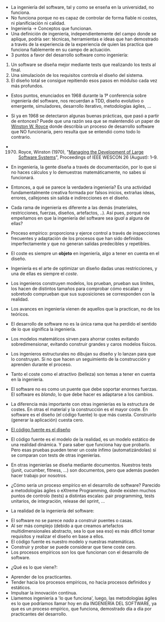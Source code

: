 
- La ingeniería del software, tal y como se enseña en la universidad, no funciona.
- No funciona porque no es capaz de controlar de forma fiable ni costes, ni planificiación
ni calidad.
- Ingeniería -> Conceptos que funcionan.
- Una definición de ingeniería, independientemente del campo donde se aplique, podría ser:
técnicas, herramientas e ideas que han demostrado a través de la experiencia de la experiencia
de quien las practica que funciona fiablemente en su campo de actuación.
- 3 puntos a favor del desarrollo software como ingeniería:
1. Un software se diseña mejor mediante tests que realizando los tests al final.
2. Una simulacioón de los requisitos controla el diseño del sistema.
3. El diseño total se consigue repitiendo esos pasos en módulso cada vez más profundos.
- Estos puntos, enunciados en 1968 durante la 1ª conferencia sobre ingeniería del software,
nos recuerdan a TDD, diseño evolutivo o emergente, simuladores, desarrollo iterativo, 
metodologías ágiles, ...
- Si ya en 1968 se detectaron algunas buenas prácticas, que pasó a partir de entonces?
Puede que una razón sea que se malentendió un paper de 
[Winston W. Royce](https://en.wikipedia.org/wiki/Winston_W._Royce) donde describía un proceso
de desarrollo software que NO funcionaría, pero resulta que se entendió como todo lo contrario.
- 1970. Royce, Winston (1970), 
"[Managing the Development of Large Software Systems](http://www.cs.umd.edu/class/spring2003/cmsc838p/Process/waterfall.pdf)", 
Proceedings of IEEE WESCON 26 (August): 1–9.
- En ingeniería, la gente diseña a través de documentación, por lo que si no haces cálculos y lo 
demuestras matemáticamente, no sabes si funcionará.

- Entonces, a qué se parece la verdadera ingeniería? Es una actividad fundamentalmente
creativa formada por falsos inicios, extrañas ideas, errores, callejones sin salida e
indirecciones en el diseño.

- Cada rama de ingeniería es diferente a las demás (materiales, restricciones, fuerzas,
diseños, artefactos, ..). Así pues, porqué nos empeñamos en que la ingeniería del software
sea *igual* a alguna de ellas?
- Proceso empírico: proporciona y ejerce control a través de inspecciones frecuentes y adaptación
de los procesos que han sido definidos imperfectamente y que no generan salidas predecibles y repetibles.

- El coste es siempre un **objeto** en ingeniería, algo a tener en cuenta en el diseño.

- Ingeniería es el arte de optimizar un diseño dadas unas restricciones, y una de ellas es siempre
el *coste*.

- Los ingenieros construyen modelos, los prueban, prueban sus límites, los hacen de distintos
tamaños para comprobar cómo escalan y sobretodo comprueban que sus suposiciones se corresponden
con la realidad.

- Los avances en ingeniería vienen de aquellos que la practican, no de los teóricos.
- El desarrollo de software no es la única rama que ha perdido el sentido de lo que significa
la ingeniería.
- Los modelos matemáticos sirven para ahorrar costes evitando sobredimensionar, evitando construir
grandes y caros modelos físicos.
- Los ingenieros estructurales no dibujan su diseño y lo lanzan para que lo construyan. Si no
que hacen un seguimiento de la construcción y aprenden durante el proceso.
- Tanto el coste como el atractivo (belleza) son temas a tener en cuenta en la ingeniería.

- El software no es como un puente que debe soportar enormes fuerzas. El software es *blando*, 
lo que debe hacer es adaptarse a los cambios.

- La diferencia más importante con otras ingenierías es la estructura de costes. En otras el 
material y la construcción es el mayor coste. En software es el diseño (el código fuente) 
lo que más cuesta. Construirlo (generar la aplicación) cuesta cero.

- [El código fuente es el diseño](http://c2.com/xp/TheSourceCodeIsTheDesign.html)

- El código fuente es el modelo de la realidad, es un modelo estático de una realidad dinámica. 
Y para saber que funciona hay que probarlo. Pero esas pruebas pueden tener un coste ínfimo 
(automatizándolas) si se comparan con tests de otras ingenierías.

- En otras ingenierías se diseña mediante documentos. Nuestros tests (junit, cucumber, 
fitness, ...) son documentos, pero que además pueden hacer trabajo por nosotros.
- ¿Cómo sería un proceso empírico en el desarrollo de software? Parecido a metodologías ágiles
o eXtreme Programming, donde existen muchos puntos de controlo (tests) a distintas escalas:
pair programming, tests unitarios, de integración, release del sprint, ...

- La realidad de la ingeniería del software:
* El software no se parece *nada* a construir puentes o casas.
* Al ser más complejo (debido a que creamos artefactos multidimensionales abstracto, sea lo 
que sea eso) es más difícil tomar requisitos y realizar el diseño en base a ellos.
* El código fuente es nuestro modelo y nuestras matemáticas.
* Construir y probar se puede considerar que tiene coste cero.
* Los procesos empíricos son los que funcionan con el desarrollo de software.
- ¿Qué es lo que viene?:
* Aprender de los practicantes.
* Tender hacia los procesos empíricos, no hacia procesos definidos y estáticos.
* Impulsar la innovación contínua.
* Llamemos ingeniería a 'lo que funciona', luego, las metodologías ágiles es lo que podríamos
llamar hoy en día INGENIERÍA DEL SOFTWARE, ya que es un proceso empírico, que funciona, 
demostrado día a día por practicantes del desarrollo.
